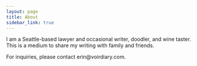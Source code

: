 ```yaml
---
layout: page
title: About
sidebar_link: true
---
```


<p class="message">
  I am a Seattle-based lawyer and occasional writer, doodler, and wine taster.  This is a medium to share my writing with family and friends.  
</p>

<p>
  For inquiries, please contact erin@voirdiary.com.
</p>

<!---To make pages show up in the sidebar, add `sidebar_link: true` to the front matter.--->
